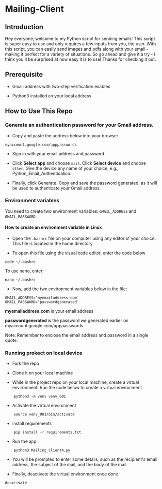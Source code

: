 # Mailing-Client

## Introduction

Hey everyone, welcome to my Python script for sending emails! This script is super easy to use and only requires a few inputs from you, the user. With this script, you can easily send images and pdfs along with your email - making it perfect for a variety of situations. So go ahead and give it a try - I think you'll be surprised at how easy it is to use! Thanks for checking it out.

## Prerequisite

- Gmail address with two-step verification enabled

- Python3 installed on your local address

## How to Use This Repo

### Generate an authentication password for your Gmail address.

- Copy and paste the address below into your browser
```
myaccount.google.com/apppasswords
```
- Sign in with your email address and password

- Click **Select app** and choose `mail`. Click **Select device** and choose `other`. Give the device any name of your choice, e.g., Python_Email_Authentication.

- Finally, click Generate. Copy and save the password generated, as it will be used to authenticate your Gmail address.

### Environment variables

You need to create two environment variables: `GMAIL_ADDRESS` and `GMAIL_PASSWORD`.

#### How to create an environment variable in Linux

- Open the `.bashrc` file on your computer using any editor of your choice. This file is located in the home directory.

- To open this file using the visual code editor, enter the code below
```
code ~/.bashrc
```
To use nano, enter:
```
nano ~/.bashrc
```
- Now, add the two environment variables below in the file:
```
GMAIL_ADDRESS=’myemailaddress.com’
GMAIL_PASSWORD=’passwordgenerated’
```
**myemailaddress.com** is your email address

**passwordgenerated** is the password we generated earlier on myaccount.google.com/apppasswords

Note: Remember to enclose the email address and password in a single quote.

### Running prokect on local device

- Fork the repo

- Clone it on your local machine

- While in the project repo on your local machine, create a virtual environment. Run the code below to create a virtual environment
```
	python3 -m venv venv_001
```
- Activate the virtual environment
```
	source venv_001/bin/activate
```
- Install requirements
```
	pip install -r requirements.txt
```
- Run the app
```
	python3 Mailing_Client4.py
```
- You will be prompted to enter some details, such as the recipient's email address, the subject of the mail, and the body of the mail.

- Finally, deactivate the virtual environment once done 
```
deactivate
```





